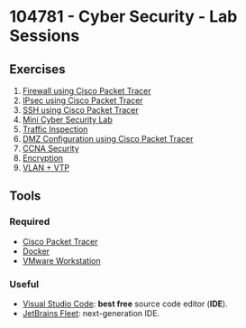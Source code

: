 # 104781 - Cyber Security - Lab Sessions

## Exercises

1. [Firewall using Cisco Packet Tracer](01-firewall-packet_tracer/README.md)
2. [IPsec using Cisco Packet Tracer](02-ipsec-packet_tracer/README.md)
3. [SSH using Cisco Packet Tracer](03-ssh-packet_tracer/README.md)
4. [Mini Cyber Security Lab](04-mini_ciber_security_lab/README.md)
5. [Traffic Inspection](05-traffic_inspection/README.pdf)
6. [DMZ Configuration using Cisco Packet Tracer](04-dmz_config/README.pdf)
7. [CCNA Security](07-ccna_security/README.pdf)
8. [Encryption](08-encryption/README.pdf)
9. [VLAN + VTP](06-vlan_vtp/README.pdf)

## Tools

### Required

- [Cisco Packet Tracer](https://www.netacad.com/courses/packet-tracer)
- [Docker](https://www.docker.com)
- [VMware Workstation](https://www.vmware.com/products/desktop-hypervisor/workstation-and-fusion)

### Useful

- [Visual Studio Code](https://code.visualstudio.com): **best free** source code editor (**IDE**).
- [JetBrains Fleet](https://www.jetbrains.com/fleet): next-generation IDE.
